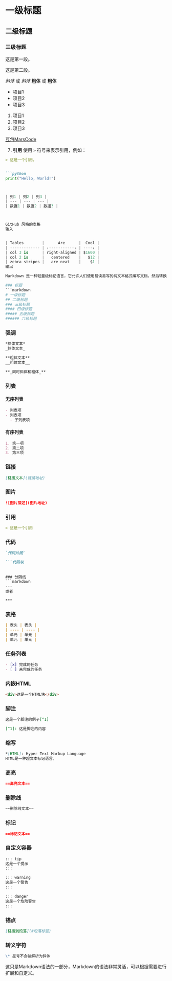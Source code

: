 

# 一级标题
## 二级标题
### 三级标题



这是第一段。

这是第二段。

*斜体* 或 _斜体_
**粗体** 或 __粗体__

- 项目1
- 项目2
- 项目3

1. 项目1
2. 项目2
3. 项目3

[豆包MarsCode](https://www.doubao.com/marscode)



7. **引用**
使用 `>` 符号来表示引用，例如：
```markdown
> 这是一个引用。


```python
print("Hello, World!")



| 列1 | 列2 | 列3 |
| --- | --- | --- |
| 数据1 | 数据2 | 数据3 |



GitHub 风格的表格
输入


| Tables        |      Are      |  Cool |
| ------------- | :-----------: | ----: |
| col 3 is      | right-aligned | $1600 |
| col 2 is      |   centered    |   $12 |
| zebra stripes |   are neat    |    $1 |
输出

Markdown 是一种轻量级标记语言，它允许人们使用易读易写的纯文本格式编写文档，然后转换成结构化的HTML（或者其他格式）。以下是一些常用的Markdown语法：

### 标题
```markdown
# 一级标题
## 二级标题
### 三级标题
#### 四级标题
##### 五级标题
###### 六级标题
```

### 强调
```markdown
*斜体文本*
_斜体文本_

**粗体文本**
__粗体文本__

**_同时斜体和粗体_**
```

### 列表
#### 无序列表
```markdown
- 列表项
- 列表项
  - 子列表项
```

#### 有序列表
```markdown
1. 第一项
2. 第二项
3. 第三项
```

### 链接
```markdown
[链接文本](链接地址)
```

### 图片
```markdown
![图片描述](图片地址)
```

### 引用
```markdown
> 这是一个引用
```

### 代码
```markdown
`代码片段`

```代码块
```
```

### 分隔线
```markdown
---
或者

***
```

### 表格
```markdown
| 表头 | 表头 |
| ---- | ---- |
| 单元 | 单元 |
| 单元 | 单元 |
```

### 任务列表
```markdown
- [x] 完成的任务
- [ ] 未完成的任务
```

### 内嵌HTML
```html
<div>这是一个HTML块</div>
```

### 脚注
```markdown
这是一个脚注的例子[^1]

[^1]: 这是脚注的内容
```

### 缩写
```markdown
*[HTML]: Hyper Text Markup Language
HTML是一种超文本标记语言。
```

### 高亮
```markdown
==高亮文本==
```

### 删除线
```markdown
~~删除线文本~~
```

### 标记
```markdown
==标记文本==
```

### 自定义容器
```markdown
::: tip
这是一个提示
:::

::: warning
这是一个警告
:::

::: danger
这是一个危险警告
:::
```

### 锚点
```markdown
[链接到段落](#段落标题)
```

### 转义字符
```markdown
\* 星号不会被解析为斜体
```

这只是Markdown语法的一部分，Markdown的语法非常灵活，可以根据需要进行扩展和自定义。
